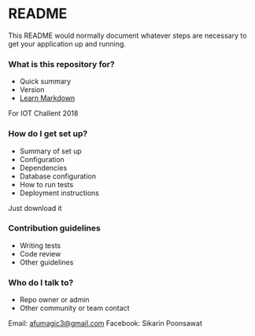 # README #

This README would normally document whatever steps are necessary to get your application up and running.

### What is this repository for? ###
* Quick summary
* Version
* [Learn Markdown](https://bitbucket.org/tutorials/markdowndemo)

For IOT Challent 2018

### How do I get set up? ###

* Summary of set up
* Configuration
* Dependencies
* Database configuration
* How to run tests
* Deployment instructions

Just download it 

### Contribution guidelines ###

* Writing tests
* Code review
* Other guidelines

### Who do I talk to? ###

* Repo owner or admin
* Other community or team contact

Email: afumagic3@gmail.com
Facebook: Sikarin Poonsawat